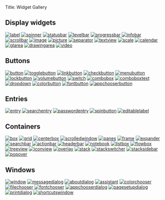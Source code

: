 Title: Widget Gallery

## Display widgets

[![label](label.png)](class.Label.html)
[![spinner](spinner.png)](class.Spinner.htmhtmll)
[![statusbar](statusbar.png)](class.Statusbar.html)
[![levelbar](levelbar.png)](class.LevelBar.html)
[![progressbar](progressbar.png)](class.ProgressBar.html)
[![infobar](info-bar.png)](class.InfoBar.html)
[![scrollbar](scrollbar.png)](class.ScrollBar.html)
[![image](image.png)](class.Image.html)
[![picture](picture.png)](class.Picture.html)
[![separator](separator.png)](class.Separator.html)
[![textview](multiline-text.png)](class.TextView.html)
[![scale](scales.png)](class.Scale.html)
[![calendar](calendar.png)](class.Calendar.html)
[![glarea](glarea.png)](class.GLArea.html)
[![drawingarea](drawingarea.png)](class.DrawingArea.html)
[![video](video.png)](class.Video.html)

## Buttons

[![button](button.png)](class.Button.html)
[![togglebutton](toggle-button.png)](class.ToggleButton.html)
[![linkbutton](link-button.png)](class.LinkButton.html)
[![checkbutton](check-button.png)](class.CheckButton.html)
[![menubutton](menu-button.png)](class.MenuButton.html)
[![lockbutton](lockbutton.png)](class.LockButton.html)
[![volumebutton](volumebutton.png)](class.VolumeButton.html)
[![switch](switch.png)](class.Switch.html)
[![combobox](combo-box.png)](class.ComboBox.html)
[![comboboxtext](combo-box-text.png)](class.ComboBoxText.html)
[![dropdown](drop-down.png)](class.DropDown.html)
[![colorbutton](color-button.png)](class.ColorButton.html)
[![fontbutton](font-button.png)](class.FontButton.html)
[![appchooserbutton](appchooserbutton.png)](class.AppChooserButton.html)

## Entries

[![entry](entry.png)](class.Entry.html)
[![searchentry](search-entry.png)](class.SearchEntry.html)
[![passwordentry](password-entry.png)](class.PasswordEntry.html)
[![spinbutton](spinbutton.png)](class.SpinButton.html)
[![editablelabel](editable-label.png)](class.EditableLabel.html)

## Containers

[![box](box.png)](class.Box.html)
[![grid](grid.png)](class.Grid.html)
[![centerbox](centerbox.png)](class.CenterBox.html)
[![scrolledwindow](scrolledwindow.png)](class.ScrolledWindow.html)
[![panes](panes.png)](class.Paned.html)
[![frame](frame.png)](class.Frame.html)
[![expander](expander.png)](class.Expander.html)
[![searchbar](search-bar.png)](class.SearchBar.html)
[![actionbar](action-bar.png)](class.ActionBar.html)
[![headerbar](headerbar.png)](class.HeaderBar.html)
[![notebook](notebook.png)](class.Notebook.html)
[![listbox](list-box.png)](class.ListBox.html)
[![flowbox](flow-box.png)](class.FlowBox.html)
[![treeview](list-and-tree.png)](class.TreeView.html)
[![iconview](icon-view.png)](class.IconView.html)
[![overlay](overlay.png)](class.Overlay.html)
[![stack](stack.png)](class.Stack.html)
[![stackswitcher](stackswitcher.png)](class.StackSwitcher.html)
[![stacksidebar](sidebar.png)](class.StackSidebar.html)
[![popover](popover.png)](class.Popover.html)

## Windows

[![window](window.png)](class.Window.html)
[![messagedialog](messagedialog.png)](class.MessageDialog.html)
[![aboutdialog](aboutdialog.png)](class.AboutDialog.html)
[![assistant](assistant.png)](class.Assistant.html)
[![colorchooser](colorchooser.png)](class.ColorChooserDialog.html)
[![filechooser](filechooser.png)](class.FileChooserDialog.html)
[![fontchooser](fontchooser.png)](class.FontChooserDialog.html)
[![appchooserdialog](appchooserdialog.png)](class.AppChooserDialog.html)
[![pagesetupdialog](pagesetupdialog.png)](class.PageSetupUnixDialog.html)
[![printdialog](printdialog.png)](class.PrintUnixDialog.html)
[![shortcutswindow](shortcuts-window.png)](class.ShortcutsWindow.html)
